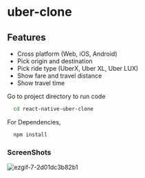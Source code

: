 # uber-clone

## Features

- Cross platform (Web, iOS, Android)
- Pick origin and destination
- Pick ride type (UberX, Uber XL, Uber LUX)
- Show fare and travel distance
- Show travel time

Go to project directory to run code

```bash
  cd react-native-uber-clone
```

For Dependencies, 

```bash
  npm install
```

### ScreenShots
![ezgif-7-2d01dc3b82b1](https://user-images.githubusercontent.com/66909138/197474207-b47a94b2-ca5a-48b3-bf99-8f328cd014a2.gif)
